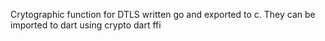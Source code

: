 Crytographic function for DTLS written go and exported to c. They can be imported to dart using crypto dart ffi
